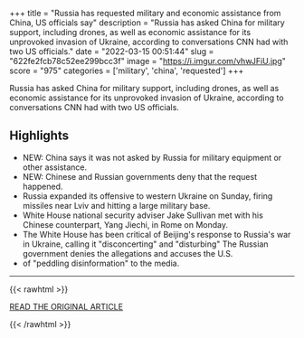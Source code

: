 +++
title = "Russia has requested military and economic assistance from China, US officials say"
description = "Russia has asked China for military support, including drones, as well as economic assistance for its unprovoked invasion of Ukraine, according to conversations CNN had with two US officials."
date = "2022-03-15 00:51:44"
slug = "622fe2fcb78c52ee299bcc3f"
image = "https://i.imgur.com/vhwJFiU.jpg"
score = "975"
categories = ['military', 'china', 'requested']
+++

Russia has asked China for military support, including drones, as well as economic assistance for its unprovoked invasion of Ukraine, according to conversations CNN had with two US officials.

## Highlights

- NEW: China says it was not asked by Russia for military equipment or other assistance.
- NEW: Chinese and Russian governments deny that the request happened.
- Russia expanded its offensive to western Ukraine on Sunday, firing missiles near Lviv and hitting a large military base.
- White House national security adviser Jake Sullivan met with his Chinese counterpart, Yang Jiechi, in Rome on Monday.
- The White House has been critical of Beijing's response to Russia's war in Ukraine, calling it "disconcerting" and "disturbing" The Russian government denies the allegations and accuses the U.S.
- of "peddling disinformation" to the media.

---

{{< rawhtml >}}
  <p class="article-category">
    <a target="_blank" href="https://www.cnn.com/2022/03/13/politics/jake-sullivan-meeting-chinese-counterpart-ukraine/index.html">READ THE ORIGINAL ARTICLE</a>
  </p>
{{< /rawhtml >}}
